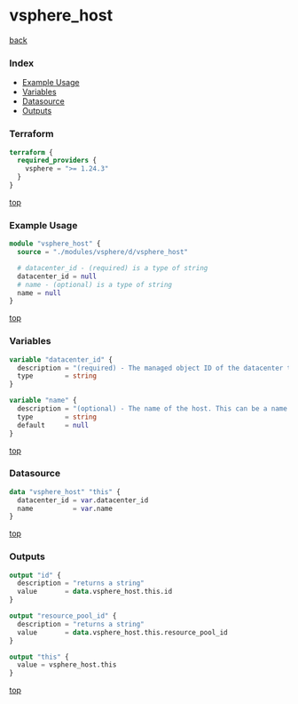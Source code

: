 # vsphere_host

[back](../vsphere.md)

### Index

- [Example Usage](#example-usage)
- [Variables](#variables)
- [Datasource](#datasource)
- [Outputs](#outputs)

### Terraform

```terraform
terraform {
  required_providers {
    vsphere = ">= 1.24.3"
  }
}
```

[top](#index)

### Example Usage

```terraform
module "vsphere_host" {
  source = "./modules/vsphere/d/vsphere_host"

  # datacenter_id - (required) is a type of string
  datacenter_id = null
  # name - (optional) is a type of string
  name = null
}
```

[top](#index)

### Variables

```terraform
variable "datacenter_id" {
  description = "(required) - The managed object ID of the datacenter to look for the host in."
  type        = string
}

variable "name" {
  description = "(optional) - The name of the host. This can be a name or path.\tIf not provided, the default host is used."
  type        = string
  default     = null
}
```

[top](#index)

### Datasource

```terraform
data "vsphere_host" "this" {
  datacenter_id = var.datacenter_id
  name          = var.name
}
```

[top](#index)

### Outputs

```terraform
output "id" {
  description = "returns a string"
  value       = data.vsphere_host.this.id
}

output "resource_pool_id" {
  description = "returns a string"
  value       = data.vsphere_host.this.resource_pool_id
}

output "this" {
  value = vsphere_host.this
}
```

[top](#index)